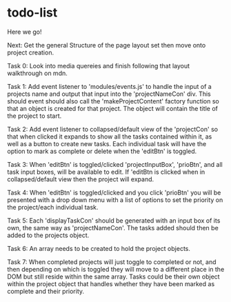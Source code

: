 # todo-list

Here we go!

Next:
Get the general Structure of the page layout set then move onto project creation.

Task 0:
Look into media quereies and finish following that layout walkthrough on mdn.

Task 1:
Add event listener to 'modules/events.js' to handle the input of a projects name and output that input into the 'projectNameCon' div. This should event should also call the 'makeProjectContent' factory function so that an object is created for that project. The object will contain the title of the project to start.

Task 2:
Add event listener to collapsed/default view of the 'projectCon' so that when clicked it expands to show all the tasks contained within it, as well as a button to create new tasks. Each individual task will have the option to mark as complete or delete when the 'editBtn' is toggled.

Task 3:
When 'editBtn' is toggled/clicked 'projectInputBox', 'prioBtn', and all task input boxes, will be available to edit. If 'editBtn is clicked when in collapsed/default view then the project will expand.

Task 4:
When 'editBtn' is toggled/clicked and you click 'prioBtn' you will be presented with a drop down menu with a list of options to set the priority on the project/each individual task.

Task 5:
Each 'displayTaskCon' should be generated with an input box of its own, the same way as 'projectNameCon'. The tasks added should then be added to the projects object.

Task 6:
An array needs to be created to hold the project objects.

Task 7:
When completed projects will just toggle to completed or not, and then depending on which is toggled they will move to a different place in the DOM but still reside within the same array. Tasks could be their own object within the project object that handles whether they have been marked as complete and their priority.
